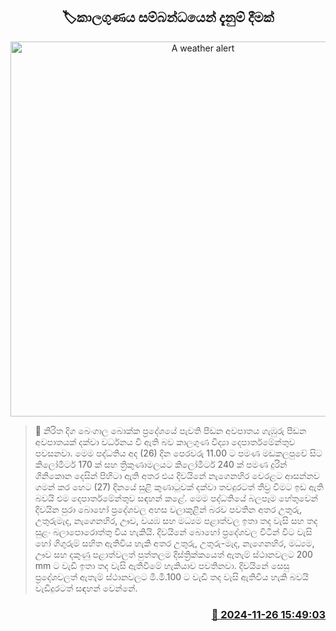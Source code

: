 <p align='center'><b><h2 align='center' title='A weather alert'>🏷කාලගුණය සම්බන්ධයෙන් දැනුම් දීමක් </h2></b></p>
<p align='center'><img src='https://helakuru.sgp1.cdn.digitaloceanspaces.com/esana/images/lib/weather-warning[1].jpg' width='600' alt='A weather alert'></p>

>📝 නිරිත දිග බෙංගාල බොක්ක ප්‍රදේශයේ පැවති පීඩන අවපාතය ගැඹුරු පීඩන අවපාතයක් දක්වා වර්ධනය වී ඇති බව කාලගුණ විද්‍යා දෙපාර්තමේන්තුව පවසනවා.
මෙම පද්ධතිය අද (26) දින පෙරවරු 11.00 ට පමණ මඩකලපුවේ සිට කිලෝමීටර් 170 ක් සහ ත්‍රිකුණාමලයට කිලෝමීටර් 240 ක් පමණ දුරින් ගිනිකොන දෙසින් පිහිටා ඇති අතර එය දිවයිනේ නැගෙනහිර වෙරළට ආසන්නව ගමන් කර හෙට (27) දිනයේ සුළි කුණාටුවක් දක්වා තවදුරටත් තීව්‍ර වීමට ඉඩ ඇති බවයි එම දෙපාර්තමේන්තුව සඳහන් කළේ.
මෙම පද්ධතියේ බලපෑම හේතුවෙන් දිවයින පුරා බොහෝ ප්‍රදේශවල අහස වලාකුළින් බරව පවතින අතර උතුරු, උතුරුමැද, නැගෙනහිර, ඌව, වයඹ සහ මධ්‍යම පළාත්වල ඉතා තද වැසි සහ තද සුළං බලාපොරොත්තු විය හැකියි.
දිවයිනේ බොහෝ ප්‍රදේශවල විටින් විට වැසි හෝ ගිගුරුම් සහිත ඇතිවිය හැකි අතර උතුරු, උතුරු-මැද, නැගෙනහිර, මධ්‍යම, ඌව සහ දකුණු පළාත්වලත් පුත්තලම දිස්ත්‍රික්කයෙත් ඇතැම් ස්ථානවලට 200 mm ට වැඩි ඉතා තද වැසි ඇතිවී​මේ හැකියාව පවතිනවා.
දිවයිනේ සෙසු ප්‍රදේශවලත් ඇතැම් ස්ථානවලට මි.මී.100 ට වැඩි තද වැසි ඇතිවිය හැකි බවයි වැඩිදුරටත් සඳහන් වෙන්නේ. 


<h3 align='right'><a href='https://www.helakuru.lk/esana/p/105466/'>📅 2024-11-26 15:49:03</a></h3>
